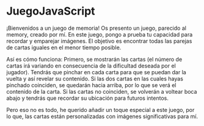 # JuegoJavaScript

¡Bienvenidos a un juego de memoria! Os presento un juego, parecido al memory, creado por mí.
En este juego, pongo a prueba tu capacidad para recordar y emparejar imágenes. El objetivo es encontrar todas las parejas de cartas iguales en el menor tiempo posible.

Así es cómo funciona:
Primero, se mostrarán las cartas (el número de cartas irá variando en consecuencia de la dificultad deseada por el jugador).
Tendrás que pinchar en cada carta para que se puedan dar la vuelta y así revelar su contenido.
Si las dos cartas en las cuales hayas pinchado coinciden, se quedarán hacia arriba, por lo que se verá el contenido de la carta.
Si las cartas no coinciden, se volverán a voltear boca abajo y tendrás que recordar su ubicación para futuros intentos.

Pero eso no es todo, he querido añadir un toque especial a este juego, por lo que, las cartas están personalizadas con imágenes significativas para mí. 
